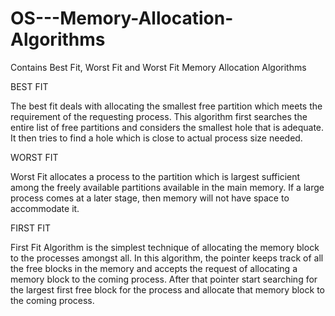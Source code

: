 # OS---Memory-Allocation-Algorithms
Contains Best Fit, Worst Fit and Worst Fit Memory Allocation Algorithms

BEST FIT

The best fit deals with allocating the smallest free partition which meets the requirement of the requesting process. This algorithm first searches the entire list of free partitions and considers the smallest hole that is adequate. It then tries to find a hole which is close to actual process size needed.

WORST FIT

Worst Fit allocates a process to the partition which is largest sufficient among the freely available partitions available in the main memory. If a large process comes at a later stage, then memory will not have space to accommodate it.

FIRST FIT

First Fit Algorithm is the simplest technique of allocating the memory block to the processes amongst all. In this algorithm, the pointer keeps track of all the free blocks in the memory and accepts the request of allocating a memory block to the coming process. After that pointer start searching for the largest first free block for the process and allocate that memory block to the coming process.
